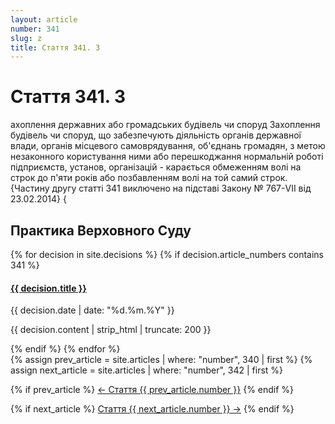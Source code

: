 ```yaml
---
layout: article
number: 341
slug: z
title: Стаття 341. З
---
```


# Стаття 341. З

ахоплення державних або громадських будівель чи споруд Захоплення будівель чи споруд, що забезпечують діяльність органів державної влади, органів місцевого самоврядування, об'єднань громадян, з метою незаконного користування ними або перешкоджання нормальній роботі підприємств, установ, організацій - карається обмеженням волі на строк до п'яти років або позбавленням волі на той самий строк. {Частину другу статті 341 виключено на підставі Закону № 767-VII від 23.02.2014} {

## Практика Верховного Суду

<div class="decisions-container">
{% for decision in site.decisions %}
  {% if decision.article_numbers contains 341 %}
    <div class="decision-item">
      <h4><a href="{{ decision.url }}">{{ decision.title }}</a></h4>
      <p class="decision-date">{{ decision.date | date: "%d.%m.%Y" }}</p>
      <p class="decision-excerpt">{{ decision.content | strip_html | truncate: 200 }}</p>
    </div>
  {% endif %}
{% endfor %}
</div>

<div class="article-navigation">
  {% assign prev_article = site.articles | where: "number", 340 | first %}
  {% assign next_article = site.articles | where: "number", 342 | first %}
  
  {% if prev_article %}
    <a href="{{ prev_article.url }}" class="prev-article">← Стаття {{ prev_article.number }}</a>
  {% endif %}
  
  {% if next_article %}
    <a href="{{ next_article.url }}" class="next-article">Стаття {{ next_article.number }} →</a>
  {% endif %}
</div>
